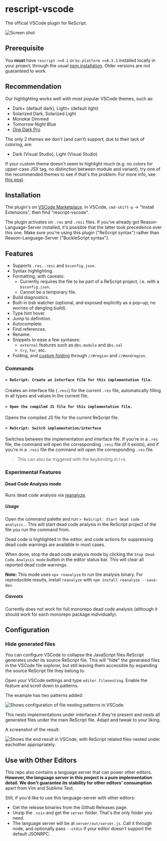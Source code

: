 # rescript-vscode

The official VSCode plugin for ReScript.

![Screen shot](https://user-images.githubusercontent.com/1909539/101266821-790b1400-3707-11eb-8e9f-fb7e36e660e6.gif)

## Prerequisite

You **must** have `rescript >=9.1` or `bs-platform >=8.3.3` installed locally in your project, through the usual [npm installation](https://rescript-lang.org/docs/manual/latest/installation#integrate-into-existing-js-project). Older versions are not guaranteed to work.

## Recommendation

Our highlighting works well with most popular VSCode themes, such as:

- Dark+ (default dark), Light+ (default light)
- Solarized Dark, Solarized Light
- Monokai Dimmed
- Tomorrow Night Blue
- [One Dark Pro](https://marketplace.visualstudio.com/items?itemName=zhuangtongfa.Material-theme)

The only 2 themes we don't (and can't) support, due to their lack of coloring, are:

- Dark (Visual Studio), Light (Visual Studio)

If your custom theme doesn't seem to highlight much (e.g. no colors for upper-case JSX tag, no distinction between module and variant), try one of the recommended themes to see if that's the problem. For more info, see [this post](https://github.com/rescript-lang/rescript-vscode/pull/8#issuecomment-764469070).

## Installation

The plugin's on [VSCode Marketplace](https://marketplace.visualstudio.com/items?itemName=chenglou92.rescript-vscode). In VSCode, `cmd-shift-p` -> "Install Extensions", then find "rescript-vscode".

The plugin activates on `.res` and `.resi` files. If you've already got Reason-Language-Server installed, it's possible that the latter took precedence over this one. Make sure you're using this plugin ("ReScript syntax") rather than Reason-Language-Server ("BuckleScript syntax").

## Features

- Supports `.res`, `.resi` and `bsconfig.json`.
- Syntax highlighting.
- Formatting, with caveats:
  - Currently requires the file to be part of a ReScript project, i.e. with a `bsconfig.json`.
  - Cannot be a temporary file.
- Build diagnostics.
- Built-in bsb watcher (optional, and exposed explicitly as a pop-up; no worries of dangling build).
- Type hint hover.
- Jump to definition.
- Autocomplete.
- Find references.
- Rename.
- Snippets to ease a few syntaxes:
  - `external` features such as `@bs.module` and `@bs.val`
  - `try`, `for`, etc.
- Folding, and [custom folding](https://code.visualstudio.com/docs/editor/codebasics#_folding) through `//#region` and `//#endregion`.

### Commands

#### `> ReScript: Create an interface file for this implementation file.`

Creates an interface file (`.resi`) for the current `.res` file, automatically filling in all types and values in the current file.

#### `> Open the compiled JS file for this implementation file.`

Opens the compiled JS file for the current ReScript file.

#### `> ReScript: Switch implementation/interface`

Switches between the implementation and interface file. If you're in a `.res` file, the command will open the corresponding `.resi` file (if it exists), and if you're in a `.resi` file the command will open the corresponding `.res` file.

> This can also be triggered with the keybinding `Alt+O`.

### Experimental Features

#### Dead Code Analysis mode

Runs dead code analysis via [reanalyze](https://github.com/rescript-association/reanalyze).

##### Usage

Open the command palette and run `> ReScript: Start dead code analysis.`. This will start dead code analysis in the ReScript project of the file you run the command from.

Dead code is highlighted in the editor, and code actions for suppressing dead code warnings are available in most cases.

When done, stop the dead code analysis mode by clicking the `Stop Dead Code Analysis mode` button in the editor status bar. This will clear all reported dead code warnings.

**Note:** This mode uses `npx reanalyze` to run the analysis binary. For reproducible results, install `reanalyze` with `npm install reanalyze --save-dev`.

##### Caveats

Currently does not work for full monorepo dead code analysis (although it should work for each monorepo package individually).

## Configuration

### Hide generated files

You can configure VSCode to collapse the JavaScript files ReScript generates under its source ReScript file. This will "hide" the generated files in the VSCode file explorer, but still leaving them accessible by expanding the source ReScript file they belong to.

Open your VSCode settings and type `editor.filenesting`. Enable the feature and scroll down to patterns.

The example has two patterns added:

![Shows configuration of file nesting patterns in VSCode.](https://user-images.githubusercontent.com/1457626/168123605-43ef53cf-f371-4f38-b488-d3cd081879de.png)

This nests implementations under interfaces if they're present and nests all generated files under the main ReScript file. Adapt and tweak to your liking. 

A screenshot of the result:

![Shows the end result in VSCode, with ReScript related files nested under eachother appropriately.](https://user-images.githubusercontent.com/1457626/168123647-400e2f09-31e3-45a2-b74b-190c7c207446.png)

## Use with Other Editors

This repo also contains a language server that can power other editors. **However, the language server in this project is a pure implementation detail. We don't guarantee its stability for other editors' consumption** apart from Vim and Sublime Text.

Still, if you'd like to use this language-server with other editors:

- Get the release binaries from the Github Releases page.
- Unzip the `.vsix` and get the `server` folder. That's the only folder you need.
- The language server will be at `server/out/server.js`. Call it through node, and optionally pass `--stdio` if your editor doesn't support the default JSONRPC.
